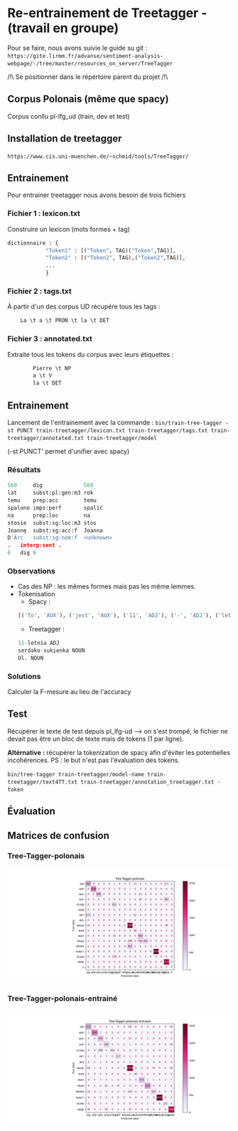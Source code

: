 # Re-entrainement de Treetagger - (travail en groupe)

Pour se faire, nous avons suivie le guide su git : `https://gite.lirmm.fr/advanse/sentiment-analysis-webpage/-/tree/master/resources_on_server/TreeTagger` 


/!\ Se positionner dans le répértoire parent du projet /!\

## Corpus Polonais (même que spacy)

Corpus conllu pl-lfg_ud (train, dev et test)

## Installation de treetagger

`https://www.cis.uni-muenchen.de/~schmid/tools/TreeTagger/`

## Entrainement

Pour entrainer treetagger nous avons besoin de trois fichiers

### Fichier 1 : lexicon.txt

Construire un lexicon (mots formes + tag)

```python
dictionnaire : {
            "Token1" : [("Token", TAG)("Token",TAG)],
			"Token2" : [("Token2", TAG),("Token2",TAG)],
            ...
            }
```

### Fichier 2 : tags.txt

À partir d'un des corpus UD récupére tous les tags :

```python
	La \t a \t PRON \t la \t DET
```

### Fichier 3 : annotated.txt

Extraite tous les tokens du corpus avec leurs étiquettes :

```python
		Pierre \t NP
		a \t V
		la \t DET
```

## Entrainement

Lancement de l'entrainement avec la commande : `bin/train-tree-tagger -st PUNCT train-treetagger/lexicon.txt train-treetagger/tags.txt train-treetagger/annotated.txt train-treetagger/model`

(-st PUNCT' permet d'unifier avec spacy)

### Résultats

```python
569	    dig	            569
lat	    subst:pl:gen:m3	rok
temu	prep:acc	    temu
spalono	imps:perf	    spalić
na	    prep:loc	    na
stosie	subst:sg:loc:m3	stos
Joannę	subst:sg:acc:f	Joanna
D'Arc	subst:sg:nom:f	<unknown>
.	interp:sent	.
6	dig	6
```

### Observations

- Cas des NP : les mêmes formes mais pas les même lemmes.
- Tokenisation
  - Spacy :
  ```python
  [('To', 'AUX'), ('jest', 'AUX'), ('11', 'ADJ'), ('-', 'ADJ'), ('letnia', 'ADJ'), ('serdako', 'ADJ'), ('-', 'PUNCT'), ('sukienka', 'NOUN'), ('na', 'ADP'), ('ul', 'X'), ('.', 'PUNCT'), ('czerstwej', 'ADJ')]
  ```
  - Treetagger :
  ```python
  11-letnia ADJ
  serdako-sukienka NOUN
  Ul. NOUN
  ```

### Solutions

Calculer la F-mesure au lieu de l'accuracy

## Test
Récupérer le texte de test depuis pl_lfg-ud --> on s'est trompé, le fichier ne devait pas être un bloc de texte mais de tokens (1 par ligne).

**Altérnative :** récupérer la tokenization de spacy afin d'éviter les potentielles incohérences.
PS : le but n'est pas l'évaluation des tokens.

`bin/tree-tagger train-treetagger/model-name train-treetagger/text4TT.txt train-treetagger/annotation_treetagger.txt -token`

## Évaluation

## Matrices de confusion
### Tree-Tagger-polonais
![Matrice Tree-Tagger-polonais](projet-final/train-treetagger/tt_pl_original.png "Matrice Tree-Tagger-polonais")

### Tree-Tagger-polonais-entrainé
![Matrice Tree-Tagger-polonais-entrainé](projet-final/train-treetagger/tt_pl_entraine.png "Matrice Tree-Tagger-polonais-entrainé")

